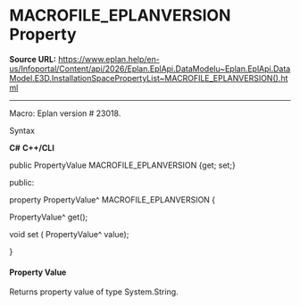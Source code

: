 # MACROFILE_EPLANVERSION Property

**Source URL:** https://www.eplan.help/en-us/Infoportal/Content/api/2026/Eplan.EplApi.DataModelu~Eplan.EplApi.DataModel.E3D.InstallationSpacePropertyList~MACROFILE_EPLANVERSION().html

---

Macro: Eplan version # 23018.

Syntax

**C#**
**C++/CLI**


public PropertyValue MACROFILE_EPLANVERSION {get; set;}

public:

property PropertyValue^ MACROFILE_EPLANVERSION {

   PropertyValue^ get();

   void set (    PropertyValue^ value);

}


#### Property Value

Returns property value of type System.String.
